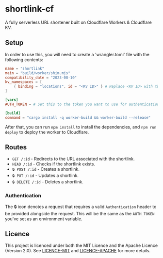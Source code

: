 # shortlink-cf

A fully serverless URL shortener built on Cloudflare Workers & Cloudflare KV.

## Setup

In order to use this, you will need to create a 'wrangler.toml' file with the following contents:

```toml
name = "shortlink"
main = "build/worker/shim.mjs"
compatibility_date = "2023-08-10"
kv_namespaces = [
    { binding = "locations", id = "<KV ID>" } # Replace <KV ID> with the ID of the KV namespace you want to use, you may need to create one first.
]

[vars]
AUTH_TOKEN = # Set this to the token you want to use for authentication.

[build]
command = "cargo install -q worker-build && worker-build --release"
```

After that, you can run `npm install` to install the dependencies, and `npm run deploy` to deploy the worker to Cloudflare.

## Routes 

- `GET /:id` - Redirects to the URL associated with the shortlink.
- `HEAD /:id` - Checks if the shortlink exists.
- `🔒 POST /:id` - Creates a shortlink.
- `🔒 PUT /:id` - Updates a shortlink.
- `🔒 DELETE /:id` - Deletes a shortlink.

### Authentication

The 🔒 icon denotes a request that requires a valid `Authentication` header to be provided alongside the request. This will be the same as the `AUTH_TOKEN` you've set as an environment variable.


## Licence

This project is licenced under both the MIT Licence and the Apache Licence (Version 2.0). See [LICENCE-MIT](LICENCE-MIT) and [LICENCE-APACHE](LICENCE-APACHE) for more details.